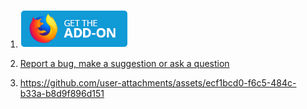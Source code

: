 1. [![](https://raw.githubusercontent.com/igorlogius/igorlogius/main/geFxAddon.png)](https://addons.mozilla.org/en-US/firefox/addon/auto-close-duplicate-tabs/)

2. [Report a bug, make a suggestion or ask a question](https://github.com/igorlogius/igorlogius/issues/new/choose)

3. https://github.com/user-attachments/assets/ecf1bcd0-f6c5-484c-b33a-b8d9f896d151
